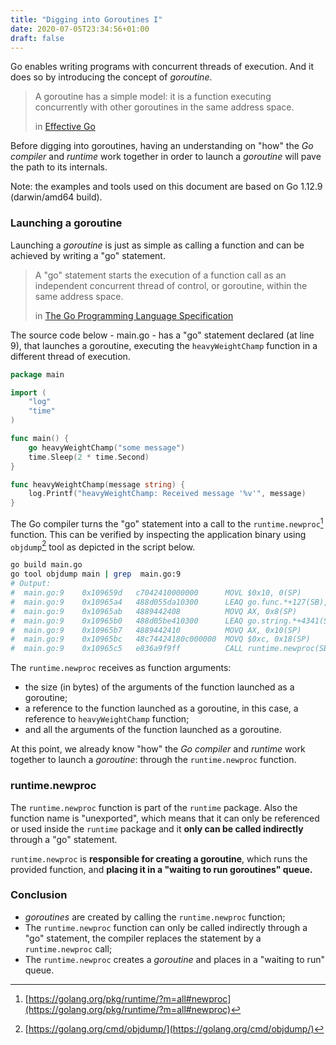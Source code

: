 ```yaml
---
title: "Digging into Goroutines I"
date: 2020-07-05T23:34:56+01:00
draft: false
---
```


Go enables writing programs with concurrent threads of execution. And it does so by introducing the concept of _goroutine_.

> A goroutine has a simple model: it is a function executing concurrently with other goroutines in the same address space.
>
> in [Effective Go](https://golang.org/doc/effective_go.html#goroutines "Effective Go")

Before digging into goroutines, having an understanding on "how" the  _Go compiler_ and _runtime_ work together in order to launch a _goroutine_ will pave the path to its internals.

Note: the examples and tools used on this document are based on Go 1.12.9 (darwin/amd64 build).
  
### Launching a goroutine

Launching a _goroutine_ is just as simple as calling a function and can be achieved by writing a "go" statement.

> A "go" statement starts the execution of a function call as an independent concurrent thread of control, or goroutine, within the same address space.
>
> in [The Go Programming Language Specification](https://golang.org/ref/spec#Go_statements "The Go Programming Language Specification")


The source code below - main.go - has a "go" statement declared (at line 9), that launches a goroutine, executing the `heavyWeightChamp` function in a different thread of execution.

```go {linenos=table,hl_lines=[9]}
package main

import (
    "log"
    "time"
)

func main() {
    go heavyWeightChamp("some message")
    time.Sleep(2 * time.Second)
}

func heavyWeightChamp(message string) {
    log.Printf("heavyWeightChamp: Received message '%v'", message)
}
```

The Go compiler turns the "go" statement into a call to the `runtime.newproc`[^1] function. This can be verified by inspecting the application binary using `objdump`[^2] tool as depicted in the script below.

```bash {linenos=table}
go build main.go
go tool objdump main | grep  main.go:9
# Output:
#  main.go:9    0x109659d   c7042410000000      MOVL $0x10, 0(SP)
#  main.go:9    0x10965a4   488d055da10300      LEAQ go.func.*+127(SB), AX
#  main.go:9    0x10965ab   4889442408          MOVQ AX, 0x8(SP)
#  main.go:9    0x10965b0   488d05be410300      LEAQ go.string.*+4341(SB), AX
#  main.go:9    0x10965b7   4889442410          MOVQ AX, 0x10(SP)
#  main.go:9    0x10965bc   48c74424180c000000  MOVQ $0xc, 0x18(SP)
#  main.go:9    0x10965c5   e836a9f9ff          CALL runtime.newproc(SB)
```


The `runtime.newproc` receives as function arguments:

* the size (in bytes) of the arguments of the function launched as a goroutine;
* a reference to the function launched as a goroutine, in this case, a reference to `heavyWeightChamp` function;
* and all the arguments of the function launched as a goroutine.

At this point, we already know "how" the _Go compiler_ and _runtime_ work together to launch a _goroutine_: through the `runtime.newproc` function.

### runtime.newproc


The `runtime.newproc` function is part of the `runtime` package. Also the function name is "unexported",
which means that it can only be referenced or used inside the `runtime` package and it __only can be called indirectly__ through a "go" statement.


`runtime.newproc` is __responsible for creating a goroutine__, which runs the provided function, and  __placing it in a "waiting to run goroutines" queue.__

### Conclusion

* _goroutines_ are created by calling the `runtime.newproc` function;
* The `runtime.newproc` function can only be called indirectly through a "go" statement, the compiler replaces the statement by a `runtime.newproc` call;
* The `runtime.newproc` creates a _goroutine_ and places in a "waiting to run" queue.


[^1]: [https://golang.org/pkg/runtime/?m=all#newproc](https://golang.org/pkg/runtime/?m=all#newproc)
[^2]: [https://golang.org/cmd/objdump/](https://golang.org/cmd/objdump/)
